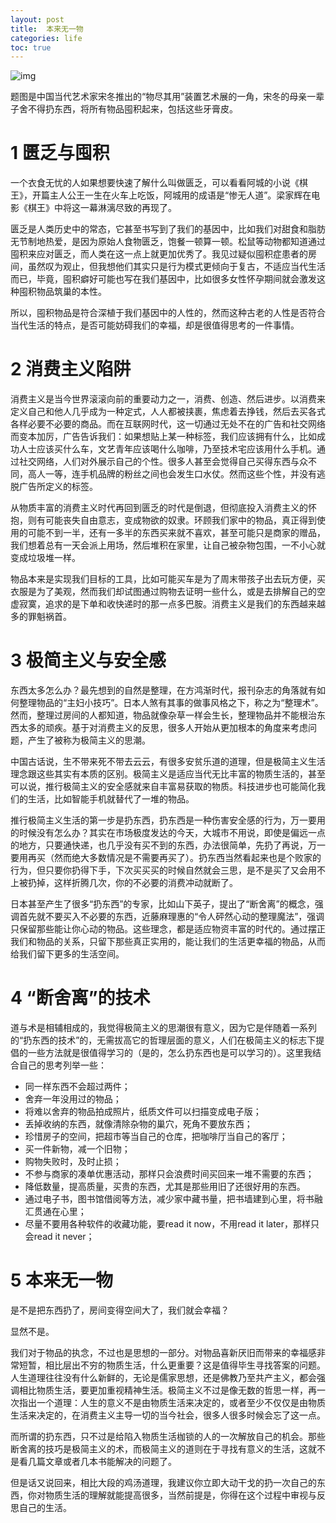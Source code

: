 ```yaml
---
layout: post
title:  本来无一物
categories: life
toc: true
---
```


![img](http://www.moderno2.com/wp-content/uploads/2016/02/74.jpg)

题图是中国当代艺术家宋冬推出的“物尽其用”装置艺术展的一角，宋冬的母亲一辈子舍不得扔东西，将所有物品囤积起来，包括这些牙膏皮。

# 1 匮乏与囤积

一个衣食无忧的人如果想要快速了解什么叫做匮乏，可以看看阿城的小说《棋王》，开篇主人公王一生在火车上吃饭，阿城用的成语是“惨无人道”。梁家辉在电影《棋王》中将这一幕淋漓尽致的再现了。

匮乏是人类历史中的常态，它甚至书写到了我们的基因中，比如我们对甜食和脂肪无节制地热爱，是因为原始人食物匮乏，饱餐一顿算一顿。松鼠等动物都知道通过囤积来应对匮乏，而人类在这一点上就更加优秀了。我见过疑似囤积症患者的房间，虽然叹为观止，但我想他们其实只是行为模式更倾向于复古，不适应当代生活而已，毕竟，囤积癖好可能也写在我们基因中，比如很多女性怀孕期间就会激发这种囤积物品筑巢的本性。

所以，囤积物品是符合深植于我们基因中的人性的，然而这种古老的人性是否符合当代生活的特点，是否可能妨碍我们的幸福，却是很值得思考的一件事情。

# 2 消费主义陷阱

消费主义是当今世界滚滚向前的重要动力之一，消费、创造、然后进步。以消费来定义自己和他人几乎成为一种定式，人人都被挟裹，焦虑着去挣钱，然后去买各式各样必要不必要的商品。而在互联网时代，这一切通过无处不在的广告和社交网络而变本加厉，广告告诉我们：如果想贴上某一种标签，我们应该拥有什么，比如成功人士应该买什么车，文艺青年应该喝什么咖啡，乃至技术宅应该用什么手机。通过社交网络，人们对外展示自己的个性。很多人甚至会觉得自己买得东西与众不同，高人一等，连手机品牌的粉丝之间也会发生口水仗。然而这些个性，并没有逃脱广告所定义的标签。

从物质丰富的消费主义时代再回到匮乏的时代是倒退，但彻底投入消费主义的怀抱，则有可能丧失自由意志，变成物欲的奴隶。环顾我们家中的物品，真正得到使用的可能不到一半，还有一多半的东西买来就不喜欢，甚至可能只是商家的赠品，我们想着总有一天会派上用场，然后堆积在家里，让自己被杂物包围，一不小心就变成垃圾堆一样。

物品本来是实现我们目标的工具，比如可能买车是为了周末带孩子出去玩方便，买衣服是为了美观，然而我们却试图通过购物去证明一些什么，或是去排解自己的空虚寂寞，追求的是下单和收快递时的那一点多巴胺。消费主义是我们的东西越来越多的罪魁祸首。

# 3 极简主义与安全感

东西太多怎么办？最先想到的自然是整理，在方鸿渐时代，报刊杂志的角落就有如何整理物品的“主妇小技巧”。日本人煞有其事的做事风格之下，称之为“整理术”。然而，整理过房间的人都知道，物品就像杂草一样会生长，整理物品并不能根治东西太多的顽疾。基于对消费主义的反思，很多人开始从更加根本的角度来考虑问题，产生了被称为极简主义的思潮。

中国古话说，生不带来死不带去云云，有很多安贫乐道的道理，但是极简主义生活理念跟这些其实有本质的区别。极简主义是适应当代无比丰富的物质生活的，甚至可以说，推行极简主义的安全感就来自丰富易获取的物质。科技进步也可能简化我们的生活，比如智能手机就替代了一堆的物品。

推行极简主义生活的第一步是扔东西，扔东西是一种伤害安全感的行为，万一要用的时候没有怎么办？其实在市场极度发达的今天，大城市不用说，即使是偏远一点的地方，只要通快递，也几乎没有买不到的东西，办法很简单，先扔了再说，万一要用再买（然而绝大多数情况是不需要再买了）。扔东西当然看起来也是个败家的行为，但只要你扔得下手，下次买买买的时候自然就会三思，是不是买了又会用不上被扔掉，这样折腾几次，你的不必要的消费冲动就断了。

日本甚至产生了很多“扔东西”的专家，比如山下英子，提出了“断舍离”的概念，强调首先就不要买入不必要的东西，近藤麻理惠的“令人砰然心动的整理魔法”，强调只保留那些能让你心动的物品。这些理念，都是适应物资丰富的时代的。通过摆正我们和物品的关系，只留下那些真正实用的，能让我们的生活更幸福的物品，从而给我们留下更多的生活空间。

# 4 “断舍离”的技术

道与术是相辅相成的，我觉得极简主义的思潮很有意义，因为它是伴随着一系列的“扔东西的技术”的，无需拔高它的哲理层面的意义，人们在极简主义的标志下提倡的一些方法就是很值得学习的（是的，怎么扔东西也是可以学习的）。这里我结合自己的思考列举一些：

* 同一样东西不会超过两件；
* 舍弃一年没用过的物品；
* 将难以舍弃的物品拍成照片，纸质文件可以扫描变成电子版；
* 丢掉收纳的东西，就像清除杂物的巢穴，死角不要放东西；
* 珍惜房子的空间，把超市等当自己的仓库，把咖啡厅当自己的客厅；
* 买一件新物，减一个旧物；
* 购物失败时，及时止损；
* 不参与商家的凑单优惠活动，那样只会浪费时间买回来一堆不需要的东西；
* 降低数量，提高质量，买贵的东西，尤其是那些用旧了还很好用的东西。
* 通过电子书，图书馆借阅等方法，减少家中藏书量，把书墙建到心里，将书融汇贯通在心里；
* 尽量不要用各种软件的收藏功能，要read it now，不用read it later，那样只会read it never；



# 5 本来无一物

是不是把东西扔了，房间变得空间大了，我们就会幸福？

显然不是。

我们对于物品的执念，不过也是思想的一部分。对物品喜新厌旧而带来的幸福感非常短暂，相比层出不穷的物质生活，什么更重要？这是值得毕生寻找答案的问题。人生道理往往没有什么新鲜的，无论是儒家思想，还是佛教乃至共产主义，都会强调相比物质生活，要更加重视精神生活。极简主义不过是像无数的哲思一样，再一次指出一个道理：人生的意义不是由物质生活来决定的，或者至少不仅仅是由物质生活来决定的，在消费主义主导一切的当今社会，很多人很多时候会忘了这一点。

而所谓的扔东西，只不过是给陷入物质生活枷锁的人的一次解放自己的机会。那些断舍离的技巧是极简主义的术，而极简主义的道则在于寻找有意义的生活，这就不是看几篇文章或者几本书能解决的问题了。

但是话又说回来，相比大段的鸡汤道理，我建议你立即大动干戈的扔一次自己的东西，你对物质生活的理解就能提高很多，当然前提是，你得在这个过程中审视与反思自己的生活。



